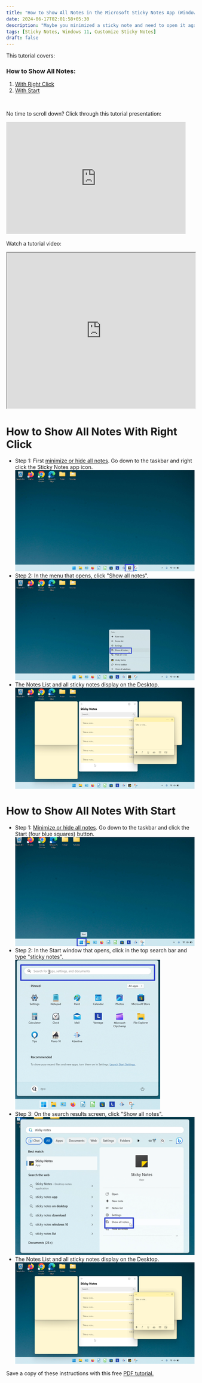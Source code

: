 ```yaml
---
title: "How to Show All Notes in the Microsoft Sticky Notes App (Windows 11)"
date: 2024-06-17T02:01:58+05:30
description: "Maybe you minimized a sticky note and need to open it again. Or maybe you clicked 'Hide all notes'. Don't fret! Just click the 'Show all notes' option. Read on to learn more."
tags: [Sticky Notes, Windows 11, Customize Sticky Notes]
draft: false
---
```

This tutorial covers:

### How to Show All Notes:
1. [With Right Click](#1)
2. [With Start](#2)

<br />
<p>No time to scroll down? Click through this tutorial presentation:</p>
<iframe src="https://docs.google.com/presentation/d/e/2PACX-1vQ5bEu_YkMs0ynKoAQ1JbrAN2V3b6_9Z7CCJnjdLnCMmMDDYriWJkM2t47MWMFSsqjJtA8Tp0uYeTGM/embed?start=false&loop=false&delayms=3000" frameborder="0" width="480" height="299" allowfullscreen="true" mozallowfullscreen="true" webkitallowfullscreen="true"></iframe>

<br />

Watch a tutorial video:
<iframe class="BLOG_video_class" allowfullscreen="" youtube-src-id="p0Wo4VfjGHw" width="100%" height="416" src="https://www.youtube.com/embed/p0Wo4VfjGHw"></iframe>

<h1 id="1">How to Show All Notes With Right Click</h1>

* Step 1: First [minimize or hide all notes](https://qhtutorials.github.io/posts/how-to-minimize-sticky-notes/). Go down to the taskbar and right click the Sticky Notes app icon. <div class="stepimage">![A screenshot of the cursor right clicking the Sticky Notes app icon on the taskbar.](blogrightclickshowall.png "Right click the app icon")</div>
* Step 2: In the menu that opens, click "Show all notes". <div class="stepimage">![A screenshot of the cursor clicking the "Show all notes" option in the menu.](blogrightclickshowallnotesmenu.png "Click 'Show all notes' ")</div>
* The Notes List and all sticky notes display on the Desktop. <div class="stepimage">![A screenshot of the open Notes List and sticky note windows.](blogshowallnotes.png "The Notes List and sticky notes appear")</div>

<h1 id="2">How to Show All Notes With Start</h1>

* Step 1: [Minimize or hide all notes](https://qhtutorials.github.io/posts/how-to-minimize-sticky-notes/). Go down to the taskbar and click the Start (four blue squares) button. <div class="stepimage">![A screenshot of the cursor clicking the Start button on the taskbar.](blogstartbuttonedit.png "Click 'Start' ")</div>
* Step 2: In the Start window that opens, click in the top search bar and type "sticky notes". <div class="stepimage">![A screenshot of the cursor clicking in the search bar at the top of the Start window.](blogsearchbaredit.png "Search for 'sticky notes' ")</div>
*  Step 3: On the search results screen, click "Show all notes". <div class="stepimage">![A screenshot of the cursor clicking the "Show all notes" option in the search results.](blogsearchshowallnotes.png "Click 'Show all notes' ")</div>
* The Notes List and all sticky notes display on the Desktop. <div class="stepimage">![A screenshot of the open Notes List and sticky note windows.](blogshowallnotes.png "The Notes List and sticky notes appear")</div>

Save a copy of these instructions with this free [PDF tutorial.](https://drive.google.com/file/d/1d00eJgCUX2nIF9kYVqaPeyvV6aZJsOc9/view?usp=sharing)

<br />

